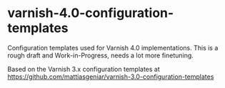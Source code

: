 varnish-4.0-configuration-templates
===================================

Configuration templates used for Varnish 4.0 implementations. This is a rough draft and Work-in-Progress, needs a lot more finetuning.

Based on the Varnish 3.x configuration templates at https://github.com/mattiasgeniar/varnish-3.0-configuration-templates
